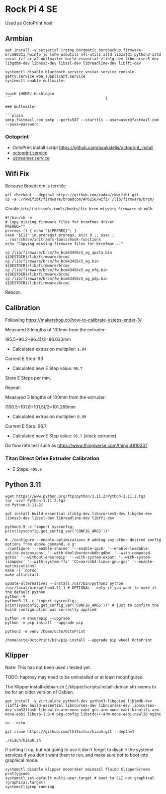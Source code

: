 # Rock Pi 4 SE

Used as OctoPrint host

## Armbian

```shell
apt install -y setserial irqtop borgmatic borgbackup firmware-brcm80211 hwinfo jq lshw usbutils v4l-utils zstd libzstd1 python3-zstd socat fzf aria2 nullmailer build-essential zlib1g-dev libncurses5-dev libgdbm-dev libnss3-dev libssl-dev libreadline-dev libffi-dev

systemctl disable bluetooth.service vnstat.service console-getty.service wpa_supplicant.service
systemctl enable nullmailer


touch $HOME/.hushlogin
```                                          1

### Nullmailer

```plain
smtp.fastmail.com smtp --port=587 --starttls --user=user@fastmail.com --pass=password
```

### Octoprint

- OctoPrint install script <https://github.com/paukstelis/octoprint_install>
- [octoprint.service](octoprint.service)
- [ustreamer.service](ustreamer.service)

## Wifi Fix

Because Broadcom is terrible

```shell
git checkout --depth=1 https://github.com/radxa/rkwifibt.git
cp -a ./rkwifibt/firmware/broadcom/AP6256/wifi/ /lib/firmware/brcm/
```

Create `/etc/initramfs-tools/hooks/fix_brcm_missing_firmware.sh` with:

```shell
#!/bin/sh -e
# Copy missing firmware files for brcmfmac driver
PREREQ=""
prereqs () { echo "${PREREQ}"; }
case "${1}" in prereqs) prereqs; exit 0 ;; esac ;
. /usr/share/initramfs-tools/hook-functions
echo "Copying missing firmware files for brcmfmac..."

cp /lib/firmware/brcm/fw_bcm43456c5_ag_apsta.bin ${DESTDIR}/lib/firmware/brcm/
cp /lib/firmware/brcm/fw_bcm43456c5_ag.bin ${DESTDIR}/lib/firmware/brcm/
cp /lib/firmware/brcm/fw_bcm43456c5_ag_mfg.bin ${DESTDIR}/lib/firmware/brcm/
cp /lib/firmware/brcm/fw_bcm43456c5_ag_p2p.bin ${DESTDIR}/lib/firmware/brcm/
```

Reboot.

## Calibration

Following <https://makershop.co/how-to-calibrate-esteps-ender-3/>

Measured 3 lengths of 100mm from the extruder:

(95.5+96.2+96.4)/3=96.033mm

- Calculated extrusion multiplier: `1.04`

Current E Step: 93

- Calculated new E Step value: `96.7`

Store E Steps per mm.

Repeat:

Measured 3 lengths of 100mm from the extruder:

(100.5+101.8+101.5)/3=101.266mm

- Calculated extrusion multiplier: `0.99`

Current E Step: 96.7

- Calculated new E Step value: `95.7` (stock extruder)

Do flow rate test such as <https://www.thingiverse.com/thing:4810337>

### Titan Direct Drive Extruder Calibration

- E Steps: `405.9`

## Python 3.11

```shell
wget https://www.python.org/ftp/python/3.11.2/Python-3.11.2.tgz
tar -xzvf Python-3.11.2.tgz
cd Python-3.11.2/

apt install build-essential zlib1g-dev libncurses5-dev libgdbm-dev libnss3-dev libssl-dev libreadline-dev libffi-dev

python3.9 -c "import sysconfig; print(sysconfig.get_config_var('CONFIG_ARGS'))"

# ./configure --enable-optimizations # adding any other desired config options from above command, e.g:
./configure '--enable-shared' '--enable-ipv6' '--enable-loadable-sqlite-extensions' '--with-dbmliborder=bdb:gdbm' '--with-computed-gotos' '--without-ensurepip' '--with-system-expat' '--with-system-libmpdec' '--with-system-ffi' 'CC=aarch64-linux-gnu-gcc' '--enable-optimizations'
make -j `nproc`
make altinstall

update-alternatives --install /usr/bin/python3 python /usr/local/bin/python3.11 1 # OPTIONAL - only if you want to make it the default python
python -V
python3.11 -c "import sysconfig; print(sysconfig.get_config_var('CONFIG_ARGS'))" # just to confirm the build configuration was correctly applied

python -m ensurepip --upgrade
python -m pip install --upgrade pip

python3 -m venv /home/octo/OctoPrint

/home/octo/OctoPrint/bin/pip install --upgrade pip wheel OctoPrint
```

## Klipper

Note: This has not been used / tested yet.

TODO: haproxy may need to be uninstalled or at least reconfigured.

The Klipper install-debian.sh (./klipper/scripts/install-debian.sh) seems to be for an older version of Debian.

```shell
apt install -y virtualenv python3-dev python3-libgpiod liblmdb-dev libffi-dev build-essential libncurses-dev libncurses-dev libncurses-dev stm32flash libnewlib-arm-none-eabi gcc-arm-none-eabi binutils-arm-none-eabi libusb-1.0-0 pkg-config libstdc++-arm-none-eabi-newlib nginx
```

```shell
su - octo

git clone https://github.com/th33xitus/kiauh.git --depth=1

./kiauh/kiauh.sh
```

If setting it up, but not going to use it don't forget to disable the systemd services if you don't want them to run, and make sure not to boot into graphical mode.

```shell
systemctl disable klipper moonraker mainsail fluidd KlipperScreen prettygcode
systemctl set-default multi-user.target # boot to CLI not graphical (graphical.target)
systemctl|grep running
```
